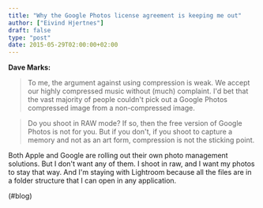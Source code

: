 ```yaml
---
title: "Why the Google Photos license agreement is keeping me out"
author: ["Eivind Hjertnes"]
draft: false
type: "post"
date: 2015-05-29T02:00:00+02:00
---
```


**Dave Marks:**

> To me, the argument against using compression is weak. We accept our
> highly compressed music without (much) complaint. I'd bet that the
> vast majority of people couldn't pick out a Google Photos compressed
> image from a non-compressed image.

<!--quoteend-->

> Do you shoot in RAW mode? If so, then the free version of Google
> Photos is not for you. But if you don't, if you shoot to capture a
> memory and not as an art form, compression is not the sticking point.

Both Apple and Google are rolling out their own photo management
solutions. But I don't want any of them. I shoot in raw, and I want my
photos to stay that way. And I'm staying with Lightroom because all the
files are in a folder structure that I can open in any application.

(#blog)
